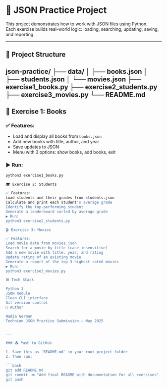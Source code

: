 # 🧪 JSON Practice Project

This project demonstrates how to work with JSON files using Python.  
Each exercise builds real-world logic: loading, searching, updating, saving, and reporting.

---

## 📁 Project Structure
json-practice/
├── data/
│ ├── books.json
│ ├── students.json
│ └── movies.json
├── exercise1_books.py
├── exercise2_students.py
├── exercise3_movies.py
└── README.md
---

## 📘 Exercise 1: Books

### ✅ Features:
- Load and display all books from `books.json`
- Add new books with title, author, and year
- Save updates to JSON
- Menu with 3 options: show books, add books, exit

### ▶️ Run:
```bash
python3 exercise1_books.py

🎓 Exercise 2: Students

✅ Features:
Load students and their grades from students.json
Calculate and print each student's average grade
Identify the top-performing student
Generate a leaderboard sorted by average grade
▶️ Run:
python3 exercise2_students.py

🎬 Exercise 3: Movies

✅ Features:
Load movie data from movies.json
Search for a movie by title (case-insensitive)
Add a new movie with title, year, and rating
Update rating of an existing movie
Generate a report of the top 3 highest-rated movies
▶️ Run:
python3 exercise3_movies.py

🛠️ Tech Stack

Python 3
JSON module
Clean CLI interface
Git version control
👤 Author

Nadia German
Technion JSON Practice Submission — May 2025


---

### 📤 Push to GitHub

1. Save this as `README.md` in your root project folder  
2. Then run:

```bash
git add README.md
git commit -m "Add final README with documentation for all exercises"
git push

